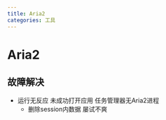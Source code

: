```yaml
---
title: Aria2
categories: 工具
---
```


# Aria2

## 故障解决

- 运行无反应 未成功打开应用 任务管理器无Aria2进程
  - 删除session内数据 屡试不爽

